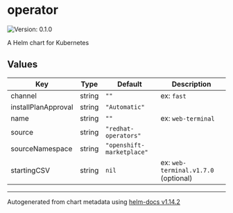 # operator

![Version: 0.1.0](https://img.shields.io/badge/Version-0.1.0-informational?style=flat-square)

A Helm chart for Kubernetes

## Values

| Key | Type | Default | Description |
|-----|------|---------|-------------|
| channel | string | `""` | ex: `fast` |
| installPlanApproval | string | `"Automatic"` |  |
| name | string | `""` | ex: `web-terminal` |
| source | string | `"redhat-operators"` |  |
| sourceNamespace | string | `"openshift-marketplace"` |  |
| startingCSV | string | `nil` | ex: `web-terminal.v1.7.0` (optional) |

----------------------------------------------
Autogenerated from chart metadata using [helm-docs v1.14.2](https://github.com/norwoodj/helm-docs/releases/v1.14.2)
